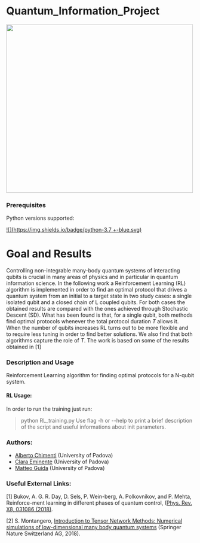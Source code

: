 # Quantum_Information_Project

<img src=https://www.researchgate.net/publication/335028508/figure/fig1/AS:789466423762944@1565234871365/The-Bloch-sphere-provides-a-useful-means-of-visualizing-the-state-of-a-single-qubit-and.ppm width="500" height="450" border="0"/> 

### Prerequisites
Python versions supported:

[![](https://img.shields.io/badge/python-3.7 +-blue.svg)](https://badge.fury.io/py/root_pandas)


# Goal and Results 
Controlling non-integrable many-body quantum systems of interacting qubits is crucial in many areas of physics and in particular in quantum information science. In the following work a Reinforcement Learning (RL) algorithm is implemented in order to find an optimal protocol that drives a quantum system from an initial to a target state in two study cases: a single isolated qubit and a closed chain of L coupled qubits. For both cases the obtained results are compared with the ones achieved through Stochastic Descent (SD). What has been found is that, for a single qubit, both methods find optimal protocols whenever the total protocol duration $T$ allows it. When the number of qubits increases RL turns out to be more flexible and to require less tuning in order to find better solutions. We also find that both algorithms capture the role of $T$. The work is based on some of the results obtained in [1]

###  Description and Usage
Reinforcement Learning algorithm for finding optimal protocols for a N-qubit system.

#### RL Usage:
In order to run the training just run:
  >python RL_training.py
Use flag -h or --help to print a brief description of the script and useful informations about init parameters.

### Authors:

- [Alberto Chimenti](https://github.com/albchim) (University of Padova)
- [Clara Eminente](https://github.com/ceminente) (University of Padova)
- [Matteo Guida](https://github.com/matteoguida) (University of Padova)

### Useful External Links:
[1] Bukov,   A.  G.  R.  Day,   D.  Sels,   P.  Wein-berg,  A.  Polkovnikov,  and  P.  Mehta,  Reinforce-ment learning in different phases of quantum control, ([Phys. Rev. X8, 031086 (2018)](https://journals.aps.org/prx/abstract/10.1103/PhysRevX.8.031086). 

[2] S. Montangero, [Introduction to Tensor Network Methods: Numerical simulations of low-dimensional many body quantum systems](https://www.springer.com/gp/book/9783030014087) (Springer Nature Switzerland AG, 2018).
